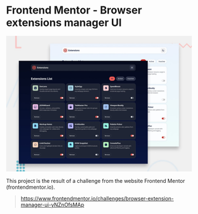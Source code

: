# Frontend Mentor - Browser extensions manager UI

![Design preview for the Browser extensions manager UI coding challenge](./design/preview.jpg)

This project is the result of a challenge from the website Frontend Mentor (frontendmentor.io).

> https://www.frontendmentor.io/challenges/browser-extension-manager-ui-yNZnOfsMAp
